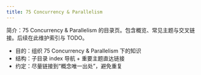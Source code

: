 ```yaml
---
title: 75 Concurrency & Parallelism
---
```


简介：75 Concurrency & Parallelism 的目录页。包含概览、常见主题与交叉链接。后续在此维护索引与 TODO。

- 目的：组织 75 Concurrency & Parallelism 下的知识
- 结构：子目录 index 导航 + 重要主题直达链接
- 约定：尽量链接到“概念唯一出处”，避免重复
